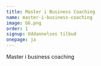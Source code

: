 ```yaml
---
title: Master i Business Coaching
name: master-i-business-coaching
image: b6.png
order: 1
signup: Uddannelses tilbud
onepage: ja
---
```

Master i business coaching